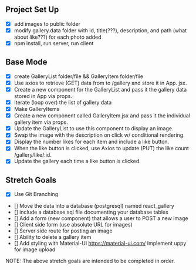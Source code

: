 ## Project Set Up
- [x] add images to public folder
- [x] modify gallery.data folder with id, title(???), description, and path
     (what about like???) for each photo added
- [x] npm install, run server, run client

## Base Mode
- [x] create GalleryList folder/file && GalleryItem folder/file
- [x] Use axios to retrieve (GET) data from to /gallery and store it in App.
        jsx.
- [x] Create a new component for the GalleryList and pass it the gallery
     data stored in App via props.
- [x] Iterate (loop over) the list of gallery data
- [x] Make GalleryItems
- [x] Create a new component called GalleryItem.jsx and pass it the
     individual gallery item via props.
- [x] Update the GalleryList to use this component to display an image.
- [x] Swap the image with the description on click w/ conditional rendering.
- [x] Display the number likes for each item and include a like button.
- [x] When the like button is clicked, use Axios to update (PUT) the like
     count /gallery/like/:id.
- [x] Update the gallery each time a like button is clicked.

## Stretch Goals
- [x] Use Git Branching
- [] Move the data into a database (postgresql) named react_gallery
- [] include a database.sql file documenting your database tables
- [] Add a form (new component) that allows a user to POST a new image
- [] Client side form (use absolute URL for images)
- [] Server side route for posting an image
- [] Ability to delete a gallery item
- [] Add styling with Material-UI https://material-ui.com/
        Implement uppy for image upload

NOTE: The above stretch goals are intended to be completed in order.